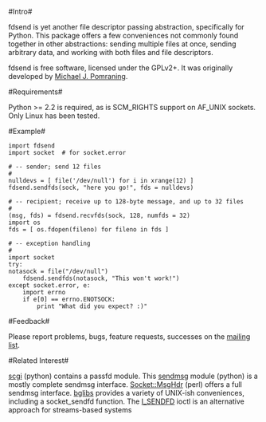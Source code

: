 #Intro#

fdsend is yet another file descriptor passing abstraction, specifically for Python. This package offers a few conveniences not commonly found together in other abstractions: sending multiple files at once, sending arbitrary data, and working with both files and file descriptors.

fdsend is free software, licensed under the GPLv2+. It was originally developed by [Michael J. Pomraning](http://pilcrow.madison.wi.us/).

#Requirements#

Python >= 2.2 is required, as is SCM_RIGHTS support on AF_UNIX sockets. Only Linux has been tested.

#Example#

    import fdsend
    import socket  # for socket.error    

    # -- sender; send 12 files
    #
    nulldevs = [ file('/dev/null') for i in xrange(12) ]
    fdsend.sendfds(sock, "here you go!", fds = nulldevs)

    # -- recipient; receive up to 128-byte message, and up to 32 files
    #
    (msg, fds) = fdsend.recvfds(sock, 128, numfds = 32)
    import os
    fds = [ os.fdopen(fileno) for fileno in fds ]

    # -- exception handling
    #
    import socket
    try:
	notasock = file("/dev/null")
        fdsend.sendfds(notasock, "This won't work!")
    except socket.error, e:
        import errno
        if e[0] == errno.ENOTSOCK:
            print "What did you expect? :)"

#Feedback#

Please report problems, bugs, feature requests, successes on the [mailing list](https://groups.google.com/group/python-fdsend).

#Related Interest#

[scgi](http://www.mems-exchange.org/software/scgi/) (python) contains a passfd module.
This [sendmsg](http://www.python.org/pycon/dc2004/papers/51/migration-code/sendmsg/) module (python) is a mostly complete sendmsg interface.
[Socket::MsgHdr](http://search.cpan.org/dist/Socket-MsgHdr/lib/Socket/MsgHdr.pm) (perl) offers a full sendmsg interface.
[bglibs](http://untroubled.org/bglibs/) provides a variety of UNIX-ish conveniences, including a socket_sendfd function.
The [I_SENDFD](http://pubs.opengroup.org/onlinepubs/007908799/xsh/ioctl.html) ioctl is an alternative approach for streams-based systems